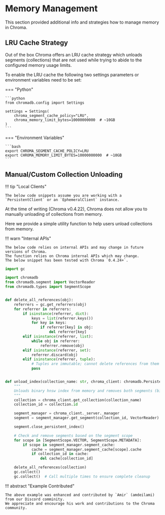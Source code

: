 # Memory Management

This section provided additional info and strategies how to manage memory in Chroma.

## LRU Cache Strategy

Out of the box Chroma offers an LRU cache strategy which unloads segments (collections) that are not used while trying
to abide to the configured memory usage limits.

To enable the LRU cache the following two settings parameters or environment variables need to be set:

=== "Python"

    ```python
    from chromadb.config import Settings

    settings = Settings(
        chroma_segment_cache_policy="LRU",
        chroma_memory_limit_bytes=10000000000  # ~10GB
    )
    ```

=== "Environment Variables"

    ```bash
    export CHROMA_SEGMENT_CACHE_POLICY=LRU
    export CHROMA_MEMORY_LIMIT_BYTES=10000000000  # ~10GB
    ```


## Manual/Custom Collection Unloading

!!! tip "Local Clients"

    The below code snippets assume you are working with a `PersistentClient` or an `EphemeralClient` instance.

At the time of writing (Chroma v0.4.22), Chroma does not allow you to manually unloading of collections from memory.

Here we provide a simple utility function to help users unload collections from memory.

!!! warn "Internal APIs"

    The below code relies on internal APIs and may change in future versions of Chroma. 
    The function relies on Chroma internal APIs which may change.
    The below snippet has been tested with Chroma `0.4.24+`.

```python
import gc

import chromadb
from chromadb.segment import VectorReader
from chromadb.types import SegmentScope


def delete_all_references(obj):
    referrers = gc.get_referrers(obj)
    for referrer in referrers:
        if isinstance(referrer, dict):
            keys = list(referrer.keys())
            for key in keys:
                if referrer[key] is obj:
                    del referrer[key]
        elif isinstance(referrer, list):
            while obj in referrer:
                referrer.remove(obj)
        elif isinstance(referrer, set):
            referrer.discard(obj)
        elif isinstance(referrer, tuple):
            # Tuples are immutable; cannot delete references from them
            pass


def unload_index(collection_name: str, chroma_client: chromadb.PersistentClient, m_collection: chromadb.Collection):
    """
    Unloads binary hnsw index from memory and removes both segments (binary and metadata) from the segment cache.
    """
    collection = chroma_client.get_collection(collection_name)
    collection_id = collection.id

    segment_manager = chroma_client._server._manager
    segment = segment_manager.get_segment(collection_id, VectorReader)

    segment.close_persistent_index()

    # Check and remove segments based on the segment scope
    for scope in [SegmentScope.VECTOR, SegmentScope.METADATA]:
        if scope in segment_manager.segment_cache:
            cache = segment_manager.segment_cache[scope].cache
            if collection_id in cache:
                del cache[collection_id]

    delete_all_references(collection)
    gc.collect()
    gc.collect()  # Call multiple times to ensure complete cleanup
```

!!! abstract "Example Contributed"

    The above example was enhanced and contributed by `Amir` (amdeilami) from our Discord comminity.
    We appreciate and encourage his work and contributions to the Chroma community.

